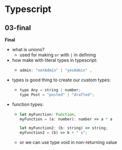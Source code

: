 # Typescript 
## 03-final 
**Final**

- what is unions?
  - used for making ```or``` with ```|``` in defining
- how make with literal types in typescript:
  - ```javascript
    admin: "notAdmin" | "yesAdmin" ,
    ```  
- types is good thing to create our custom types:
  - ```javascript
    type Any = string | number;
    type Post = "posted" | "drafted";
    ```
- function types:
  - ```javascript
    let myFunction: Function;
    myFunction = (a: number): number => a * a

    let myFunction2: (b: string) => string;
    myFunction2 = (b) => b + " s";

  - or we can use type void in non-returning value 